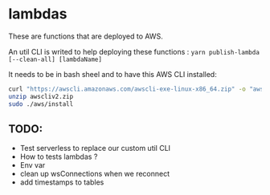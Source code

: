 # lambdas

These are functions that are deployed to AWS.

An util CLI is writed to help deploying these functions :
`yarn publish-lambda [--clean-all] [lambdaName]`

It needs to be in bash sheel and to have this AWS CLI installed:

```sh
curl "https://awscli.amazonaws.com/awscli-exe-linux-x86_64.zip" -o "awscliv2.zip"
unzip awscliv2.zip
sudo ./aws/install
```

## TODO:

- Test serverless to replace our custom util CLI
- How to tests lambdas ?
- Env var
- clean up wsConnections when we reconnect
- add timestamps to tables
